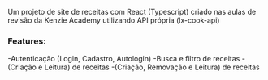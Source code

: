 Um projeto de site de receitas com React (Typescript) criado nas aulas de revisão da Kenzie Academy utilizando API própria (lx-cook-api)

### Features:
-Autenticação (Login, Cadastro, Autologin)
-Busca e filtro de receitas
-(Criação e Leitura) de receitas
-(Criação, Removação e Leitura) de receitas